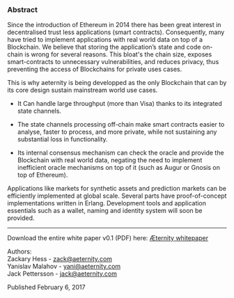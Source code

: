 ### Abstract
 Since the introduction of Ethereum in 2014 there has  been  great  interest  in  decentralised  trust less  applications
(smart contracts). Consequently, many have tried to implement applications  with  real  world  data  on  top  of  a  Blockchain.  We believe that storing the application’s state and code on-chain is wrong  for  several  reasons. This bloat's the chain size, exposes smart-contracts to unnecessary vulnerabilities, and reduces privacy, thus preventing the access of Blockchains for private uses cases.

This is why aeternity is being developped as the only Blockchain that can by its core design sustain mainstream world use cases. 


* It Can handle large throughput (more than Visa) thanks to its integrated state channels.

* The state channels processing off-chain make smart contracts easier to analyse, faster to process, and more private, while not sustaining any substantial loss in functionality.

* Its internal consensus mechanism can check the oracle and provide the Blockchain with real world data, negating the need to implement inefficient oracle mechanisms on top of it (such as Augur or Gnosis on top of Ethereum). 

Applications like markets for synthetic assets and prediction markets can be efficiently implemented at global scale. Several parts have proof-of-concept implementations written in Erlang. Development tools and application essentials such as a wallet, naming and  identity  system  will  soon be  provided.  

***


Download the entire white paper v0.1 (PDF) here:
[Æternity whitepaper](https://blockchain.aeternity.com/%C3%A6ternity-blockchain-whitepaper.pdf)

Authors:  
Zackary Hess - zack@aeternity.com  
Yanislav Malahov - yani@aeternity.com  
Jack Pettersson - jack@aeternity.com

Published February 6, 2017